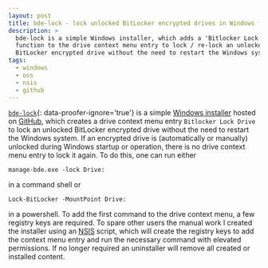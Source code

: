 ```yaml
---
layout: post
title: bde-lock - lock unlocked BitLocker encrypted drives in Windows from the context menu (2019-)
description: >
  bde-lock is a simple Windows installer, which adds a 'Bitlocker Lock drive'
  function to the drive context menu entry to lock / re-lock an unlocked
  BitLocker encrypted drive without the need to restart the Windows system.
tags:
  - windows
  - oss
  - nsis
  - github
---
```


[`bde-lock`](/bde-lock/){: data-proofer-ignore='true'} is a simple [Windows installer](https://github.com/dleidert/bde-lock/releases/latest) hosted on [GitHub](https://github.com), which creates a drive context menu entry `Bitlocker Lock Drive` to lock an unlocked BitLocker encrypted drive without the need to restart the Windows system. If an encrypted drive is (automatically or manually) unlocked during Windows startup or operation, there is no drive context menu entry to lock it again. To do this, one can run either

```
manage-bde.exe -lock Drive:
```

in a command shell or

```
Lock-BitLocker -MountPoint Drive:
```

in a powershell. To add the first command to the drive context menu, a few registry keys are required. To spare other users the manual work I created the installer using an [NSIS](https://nsis.sourceforge.io) script, which will create the registry keys to add the context menu entry and run the necessary command with elevated permissions. If no longer required an uninstaller will remove all created or installed content.

